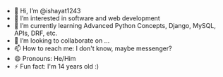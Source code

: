 - 👋 Hi, I’m @ishayat1243
- 👀 I’m interested in software and web development
- 🌱 I’m currently learning Advanced Python Concepts, Django, MySQL, APIs, DRF, etc.
- 💞️ I’m looking to collaborate on ...
- 📫 How to reach me: I don't know, maybe messenger?
- 😄 Pronouns: He/Him
- ⚡ Fun fact: I'm 14 years old :)

<!---
ishayat1243/ishayat1243 is a ✨ special ✨ repository because its `README.md` (this file) appears on your GitHub profile.
You can click the Preview link to take a look at your changes.
--->
